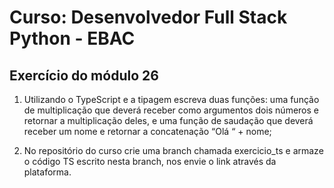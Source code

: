 # Curso: Desenvolvedor Full Stack Python - EBAC

## Exercício do módulo 26

1. Utilizando o TypeScript e a tipagem escreva duas funções: uma função de multiplicação que deverá receber como argumentos dois números e retornar a multiplicação deles, e uma função de saudação que deverá receber um nome e retornar a concatenação “Olá “ + nome;

2. No repositório do curso crie uma branch chamada exercicio_ts e armaze o código TS escrito nesta branch, nos envie o link através da plataforma.